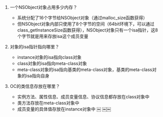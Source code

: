 1. 一个NSObject对象占用多少内存？
	- 系统分配了16个字节给NSObject对象（通过malloc_size函数获得）
 	- 但NSObject对象内部只使用了8个字节的空间（64bit环境下，可以通过class_getInstanceSize函数获得），NSObject对象只有一个isa指针，这8个字节就是用来存放isa这个成员变量

2. 对象的isa指针指向哪里？
	- instance对象的isa指向class对象
	- class对象的isa指向meta-class对象
	- meta-class对象的isa指向基类的meta-class对象，基类的meta-class对象的isa指向自身

3. OC的类信息存放在哪里？
	- 实例方法、属性信息、成员变量信息、协议信息都存放在class对象中
	- 类方法存放在meta-class对象中
	- 成员变量的具体值存放在instance对象中
￼
￼￼

